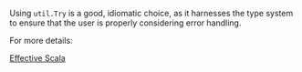Using `util.Try` is a good, idiomatic choice, as it harnesses the type system to ensure that the user is properly considering error handling.

For more details:

[Effective Scala](https://twitter.github.io/effectivescala/#Error%20handling)
